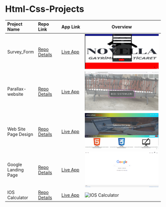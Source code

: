 # Html-Css-Projects
<table class="table">
  <thead>
    <tr>
      <th align="left" width="15%">Project Name</th>
      <th align="left" width="15%">Repo Link</th>
      <th align="left" width="15%">App Link</th>
      <th align="center">Overview</th>
    </tr>
  </thead>
  <tbody>
     <tr>
      <td>Survey_Form</td></td>
      <td><a href="https://github.com/achieve-software/1shop" target="_blank">Repo Details</td>
      <td><a href="https://tourmaline-tapioca-5a2336.netlify.app/" target="_blank">Live App</td>
      <td><img src="https://raw.githubusercontent.com/achieve-software/gif/main/form1.gif" alt="Survey_Form"></td>
    </tr>
    <tr>
      <td>Parallax-website</td></td>
      <td><a href="https://github.com/achieve-software/3parallaxweb">Repo Details</td>
      <td><a href="https://verdant-churros-24bd00.netlify.app/" target="_blank">Live App</td>
      <td><img src="https://raw.githubusercontent.com/achieve-software/gif/main/parallax1-min.gif" alt="Parallax-website"></td>
    </tr>
    <tr>
      <td>Web Site Page Design</td></td>
      <td><a href="https://github.com/achieve-software/4websitePage">Repo Details</td>
      <td><a href="https://cosmic-queijadas-ef475f.netlify.app/"_blank">Live App</td>
      <td><img src="https://raw.githubusercontent.com/achieve-software/gif/main/web.gif" alt="Web Site Page Design"></td>
    </tr>
     <tr>
      <td>Google Landing Page</td></td>
      <td><a href="https://github.com/achieve-software/2googleLand">Repo Details</td>
      <td><a href="https://stately-boba-9ac91e.netlify.app/"_blank">Live App</td>
      <td><img src="https://raw.githubusercontent.com/achieve-software/gif/main/google.gif" alt="Google Landing Page"></td>
    </tr>
    <tr>
      <td>IOS Calculator</td></td>
      <td><a href="https://github.com/achieve-software/5IosCalculator">Repo Details</td>
      <td><a href="https://leafy-heliotrope-83764c.netlify.app/">Live App</td>
      <td><img src="https://github.com/achieve-software/achieve-software/blob/main/img/%C4%B1os%20calculator.gif?raw=true" alt="IOS Calculator"></td>
    </tr>
  </tbody>
</table>
